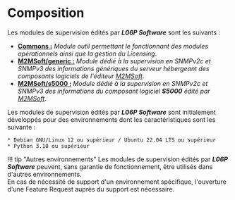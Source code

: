 # Composition

Les modules de supervision édités par ***L06P Software*** sont les suivants :

  * **<u>Commons :</u>** *Module outil permettant le fonctionnant des modules opérationnels ainsi que la gestion du Licensing*.
  * **<u>M2MSoft/generic :</u>** *Module dédié à la supervision en SNMPv2c et SNMPv3 des informations génériques du serveur hébergeant des composants logiciels de l'éditeur [M2MSoft](http://www.m2msoft.com/fr/ "Site M2MSoft")*.
  * **<u>M2MSoft/s5000 :</u>** *Module dédié à la supervision en SNMPv2c et SNMPv3 des informations du composant logiciel ***S5000*** édité par [M2MSoft](http://www.m2msoft.com/fr/ "Site M2MSoft")*.

  Les modules de supervision édités par ***L06P Software*** sont initialement développés pour des environnements dont les caractéristiques sont les suivante :
    
    * Debian GNU/Linux 12 ou supérieur / Ubuntu 22.04 LTS ou supérieur
    * Python 3.10 ou supérieur
  
!!! tip "Autres environnements"
    Les modules de supervision édités par ***L06P Software*** peuvent, sans garantie de fonctionnement, être utilisés dans d'autres environnements.  
    En cas de nécessité de support d'un environnement spécifique, l'ouverture d'une Feature Request auprès du support est nécessaire.

